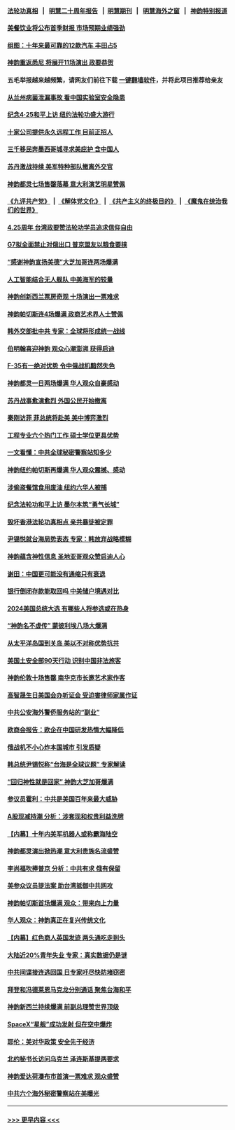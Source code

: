 #### [法轮功真相](https://github.com/gfw-breaker/truth/blob/master/README.md?t=0) &nbsp;&nbsp;|&nbsp;&nbsp; [明慧二十周年报告](https://github.com/gfw-breaker/mh-reports/blob/master/README.md?t=0) &nbsp;&nbsp;|&nbsp;&nbsp;[明慧期刊](https://github.com/gfw-breaker/mh-qikan) &nbsp;&nbsp;|&nbsp;&nbsp; [明慧海外之窗](https://github.com/gfw-breaker/mh-news/blob/master/README.md?t=0) &nbsp;&nbsp;|&nbsp;&nbsp; [神韵特别报道](https://github.com/gfw-breaker/mh-news/blob/master/shenyun.md?t=0)
#### [美餐饮业将公布首季财报 市场预期业绩强劲](../pages/nf4514/n13979895.md?t=04241243) 
#### [组图：十年来最可靠的12款汽车 丰田占5](../pages/nf4514/n13969107.md?t=04241243) 
#### [神韵重返悉尼 将展开11场演出 政要恭贺](../pages/nf4514/n13976106.md?t=04241243) 
#### 五毛举报越来越频繁，请网友们前往下载 [一键翻墙软件](https://github.com/gfw-breaker/ssr-accounts)，并将此项目推荐给亲友
#### [从兰州病菌泄漏事故 看中国实验室安全隐患](../pages/nf4514/n13979169.md?t=04241243) 
#### [纪念4‧25和平上访 纽约法轮功盛大游行](../pages/nf4514/n13979910.md?t=04241243) 
#### [十家公司提供永久远程工作 目前正招人](../pages/nf4514/n13979911.md?t=04241243) 
#### [三千移民奔墨西哥城寻求美庇护 含中国人](../pages/nf4514/n13979783.md?t=04241243) 
#### [苏丹激战持续 美军特种部队撤离外交官](../pages/nf4514/n13979680.md?t=04241243) 
#### [神韵都灵七场售罄落幕 意大利演艺明星赞佩](../pages/nf4514/n13979915.md?t=04241243) 
#### [《九评共产党》](https://github.com/begood0513/9ping.md/blob/master/README.md) &nbsp;|&nbsp; [《解体党文化》](../../../../jtdwh.md/blob/master/README.md)  &nbsp;|&nbsp; [《共产主义的终极目的》](../../../../gczydzjmd.md/blob/master/README.md) &nbsp;|&nbsp; [《魔鬼在统治我们的世界》](../../../../mgztzwmdsj.md/blob/master/README.md) 
#### [4.25周年 台湾政要赞法轮功学员追求信仰自由](../pages/nf4514/n13979671.md?t=04241243) 
#### [G7拟全面禁止对俄出口 普京盟友以粮食要挟](../pages/nf4514/n13979713.md?t=04241243) 
#### [“感谢神韵宣扬美德”大芝加哥连两场爆满](../pages/nf4514/n13979685.md?t=04241243) 
#### [人工智能结合无人舰队 中美海军的较量](../pages/nf4514/n13978683.md?t=04241243) 
#### [神韵创新西兰票房奇观 十场演出一票难求](../pages/nf4514/n13979617.md?t=04241243) 
#### [神韵帕切斯连4场爆满 政商艺术界人士赞佩](../pages/nf4514/n13979503.md?t=04241243) 
#### [韩外交部批中共 专家：全球将形成统一战线](../pages/nf4514/n13979441.md?t=04241243) 
#### [伯明翰喜迎神韵 观众心潮澎湃 获得启迪](../pages/nf4514/n13979697.md?t=04241243) 
#### [F-35有一绝对优势 令中俄战机黯然失色](../pages/nf4514/n13956463.md?t=04241243) 
#### [神韵都灵一日两场爆满 华人观众自豪感动](../pages/nf4514/n13979339.md?t=04241243) 
#### [苏丹战事愈演愈烈 外国公民开始撤离](../pages/nf4514/n13979275.md?t=04241243) 
#### [秦刚访菲 菲总统将赴美 美中博弈激烈](../pages/nf4514/n13979237.md?t=04241243) 
#### [工程专业六个热门工作 硕士学位更具优势](../pages/nf4514/n13978517.md?t=04241243) 
#### [一文看懂：中共全球秘密警察站知多少](../pages/nf4514/n13979167.md?t=04241243) 
#### [神韵纽约帕切斯再爆满 华人观众震撼、感动](../pages/nf4514/n13979015.md?t=04241243) 
#### [涉偷盗餐馆食用废油 纽约六华人被捕](../pages/nf4514/n13978785.md?t=04241243) 
#### [纪念法轮功和平上访 墨尔本筑“勇气长城”](../pages/nf4514/n13978937.md?t=04241243) 
#### [毁坏香港法轮功真相点 亲共暴徒被定罪](../pages/nf4514/n13978994.md?t=04241243) 
#### [尹锡悦就台海局势表态 专家：韩放弃战略模糊](../pages/nf4514/n13978969.md?t=04241243) 
#### [神韵蕴含神性信息 圣地亚哥观众赞启迪人心](../pages/nf4514/n13979048.md?t=04241243) 
#### [谢田：中国更可能没有通缩只有衰退](../pages/nf4514/n13978892.md?t=04241243) 
#### [银行倒闭存款能取回吗 中美储户境遇对比](../pages/nf4514/n13978822.md?t=04241243) 
#### [2024美国总统大选 有哪些人将参选或在热身](../pages/nf4514/n13978663.md?t=04241243) 
#### [“神韵名不虚传” 蒙彼利埃八场大爆满](../pages/nf4514/n13978795.md?t=04241243) 
#### [从太平洋岛国到关岛 美以不对称优势抗共](../pages/nf4514/n13978581.md?t=04241243) 
#### [美国土安全部90天行动 识别中国非法旅客](../pages/nf4514/n13978590.md?t=04241243) 
#### [神韵伦敦十场售罄 南华克市长邀艺术家作客](../pages/nf4514/n13978595.md?t=04241243) 
#### [高智晟生日美国会办听证会 受迫害律师家属作证](../pages/nf4514/n13978568.md?t=04241243) 
#### [中共公安海外警侨服务站的“副业”](../pages/nf4514/n13977913.md?t=04241243) 
#### [欧商会报告：欧企在中国研发热情大幅降低](../pages/nf4514/n13978472.md?t=04241243) 
#### [俄战机不小心炸本国城市 引发质疑](../pages/nf4514/n13978326.md?t=04241243) 
#### [韩总统尹锡悦称“台海是全球议题” 专家解读](../pages/nf4514/n13978183.md?t=04241243) 
#### [“回归神性就是回家” 神韵大芝加哥爆满](../pages/nf4514/n13978375.md?t=04241243) 
#### [参议员霍利：中共是美国百年来最大威胁](../pages/nf4514/n13978250.md?t=04241243) 
#### [A股现减持潮 分析：涉套现和权贵利益洗牌](../pages/nf4514/n13977934.md?t=04241243) 
#### [【内幕】十年内美军机器人或称霸海陆空](../pages/nf4514/n13977832.md?t=04241243) 
#### [神韵都灵演出掀热潮 意大利贵族名流盛赞](../pages/nf4514/n13978090.md?t=04241243) 
#### [李尚福吹捧普京 分析：中共有求 俄有保留](../pages/nf4514/n13977602.md?t=04241243) 
#### [美参众议员提法案 助台湾抵御中共网攻](../pages/nf4514/n13977841.md?t=04241243) 
#### [神韵帕切斯首场爆满 观众：带来向上力量](../pages/nf4514/n13977948.md?t=04241243) 
#### [华人观众：神韵真正在复兴传统文化](../pages/nf4514/n13977740.md?t=04241243) 
#### [【内幕】红色商人英国发迹 两头通吃走到头](../pages/nf4514/n13977589.md?t=04241243) 
#### [大陆近20%青年失业 专家：真实数据仍是谜](../pages/nf4514/n13976701.md?t=04241243) 
#### [中共间谍接连逃回国 日专家吁尽快防堵窃密](../pages/nf4514/n13976469.md?t=04241243) 
#### [拜登和冯德莱恩马克龙分别通话 聚焦台海和平](../pages/nf4514/n13977609.md?t=04241243) 
#### [神韵新西兰持续爆满 前副总理赞世界顶级](../pages/nf4514/n13977382.md?t=04241243) 
#### [SpaceX“星舰”成功发射 但在空中爆炸](../pages/nf4514/n13977474.md?t=04241243) 
#### [耶伦：美对华政策 安全先于经济](../pages/nf4514/n13977511.md?t=04241243) 
#### [北约秘书长访问乌克兰 泽连斯基提两要求](../pages/nf4514/n13977414.md?t=04241243) 
#### [神韵爱达荷瀑布市首演一票难求 观众盛赞](../pages/nf4514/n13977429.md?t=04241243) 
#### [中共六个海外秘密警察站在美曝光](../pages/nf4514/n13977024.md?t=04241243) 

----
#### [ >>> 更早内容 <<< ](../indexes/nf4514-earlier.md)
